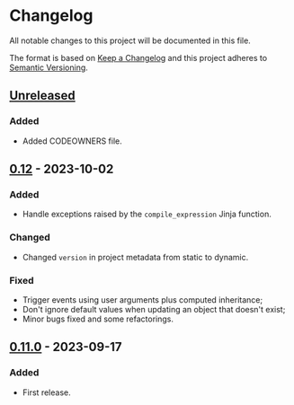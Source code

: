 # Changelog

All notable changes to this project will be documented in this file.

The format is based on [Keep a Changelog](http://keepachangelog.com/) and this project adheres to [Semantic Versioning](http://semver.org/).

## [Unreleased]

### Added

- Added CODEOWNERS file.

## [0.12] - 2023-10-02

### Added

- Handle exceptions raised by the `compile_expression` Jinja function.

### Changed

- Changed `version` in project metadata from static to dynamic.

### Fixed

- Trigger events using user arguments plus computed inheritance;
- Don't ignore default values when updating an object that doesn't exist;
- Minor bugs fixed and some refactorings.

## [0.11.0] - 2023-09-17

### Added

- First release.

[unreleased]: https://github.com/nuncard/tfadm/compare/v0.12...HEAD
[0.12]: https://github.com/nuncard/tfadm/compare/v0.11.0...v0.12
[0.11.0]: https://github.com/nuncard/tfadm/releases/tag/v0.11.0
